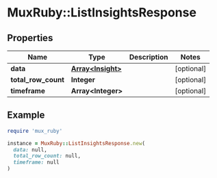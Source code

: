 # MuxRuby::ListInsightsResponse

## Properties

| Name | Type | Description | Notes |
| ---- | ---- | ----------- | ----- |
| **data** | [**Array&lt;Insight&gt;**](Insight.md) |  | [optional] |
| **total_row_count** | **Integer** |  | [optional] |
| **timeframe** | **Array&lt;Integer&gt;** |  | [optional] |

## Example

```ruby
require 'mux_ruby'

instance = MuxRuby::ListInsightsResponse.new(
  data: null,
  total_row_count: null,
  timeframe: null
)
```

